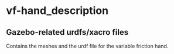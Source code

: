 # vf-hand_description

## Gazebo-related urdfs/xacro files

Contains the meshes and the urdf file for the variable friction hand.

